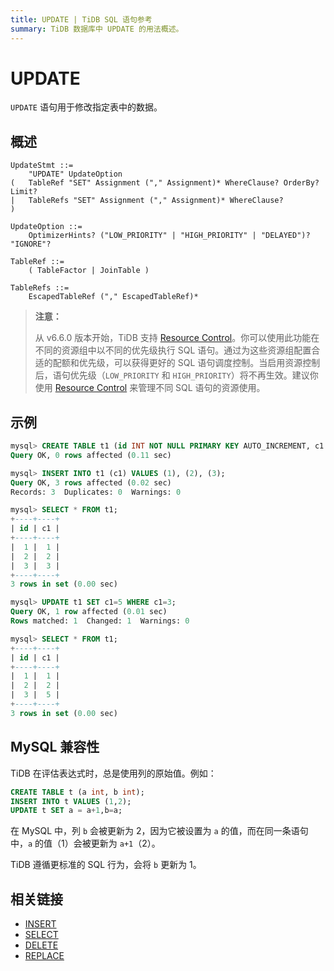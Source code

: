 ```yaml
---
title: UPDATE | TiDB SQL 语句参考
summary: TiDB 数据库中 UPDATE 的用法概述。
---
```


# UPDATE

`UPDATE` 语句用于修改指定表中的数据。

## 概述

```ebnf+diagram
UpdateStmt ::=
    "UPDATE" UpdateOption
(   TableRef "SET" Assignment ("," Assignment)* WhereClause? OrderBy? Limit?
|   TableRefs "SET" Assignment ("," Assignment)* WhereClause?
)

UpdateOption ::=
    OptimizerHints? ("LOW_PRIORITY" | "HIGH_PRIORITY" | "DELAYED")? "IGNORE"?

TableRef ::=
    ( TableFactor | JoinTable )

TableRefs ::=
    EscapedTableRef ("," EscapedTableRef)*
```

> **注意：**
>
> 从 v6.6.0 版本开始，TiDB 支持 [Resource Control](/tidb-resource-control-ru-groups.md)。你可以使用此功能在不同的资源组中以不同的优先级执行 SQL 语句。通过为这些资源组配置合适的配额和优先级，可以获得更好的 SQL 语句调度控制。当启用资源控制后，语句优先级（`LOW_PRIORITY` 和 `HIGH_PRIORITY`）将不再生效。建议你使用 [Resource Control](/tidb-resource-control-ru-groups.md) 来管理不同 SQL 语句的资源使用。

## 示例

```sql
mysql> CREATE TABLE t1 (id INT NOT NULL PRIMARY KEY AUTO_INCREMENT, c1 INT NOT NULL);
Query OK, 0 rows affected (0.11 sec)

mysql> INSERT INTO t1 (c1) VALUES (1), (2), (3);
Query OK, 3 rows affected (0.02 sec)
Records: 3  Duplicates: 0  Warnings: 0

mysql> SELECT * FROM t1;
+----+----+
| id | c1 |
+----+----+
|  1 |  1 |
|  2 |  2 |
|  3 |  3 |
+----+----+
3 rows in set (0.00 sec)

mysql> UPDATE t1 SET c1=5 WHERE c1=3;
Query OK, 1 row affected (0.01 sec)
Rows matched: 1  Changed: 1  Warnings: 0

mysql> SELECT * FROM t1;
+----+----+
| id | c1 |
+----+----+
|  1 |  1 |
|  2 |  2 |
|  3 |  5 |
+----+----+
3 rows in set (0.00 sec)
```

## MySQL 兼容性

TiDB 在评估表达式时，总是使用列的原始值。例如：

```sql
CREATE TABLE t (a int, b int);
INSERT INTO t VALUES (1,2);
UPDATE t SET a = a+1,b=a;
```

在 MySQL 中，列 `b` 会被更新为 2，因为它被设置为 `a` 的值，而在同一条语句中，`a` 的值（1）会被更新为 `a+1`（2）。

TiDB 遵循更标准的 SQL 行为，会将 `b` 更新为 1。

## 相关链接

* [INSERT](/sql-statements/sql-statement-insert.md)
* [SELECT](/sql-statements/sql-statement-select.md)
* [DELETE](/sql-statements/sql-statement-delete.md)
* [REPLACE](/sql-statements/sql-statement-replace.md)